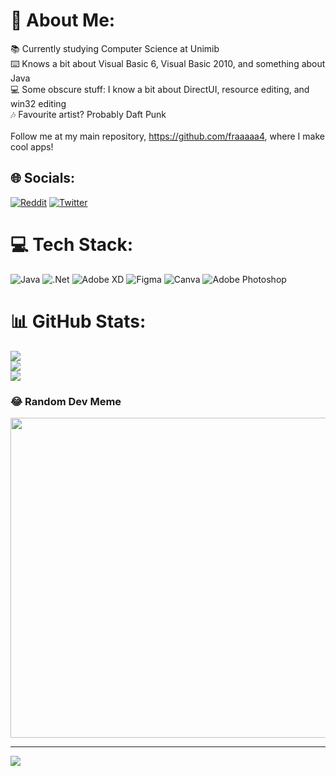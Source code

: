 # 💫 About Me:
📚 Currently studying Computer Science at Unimib <br>⌨️ Knows a bit about Visual Basic 6, Visual Basic 2010, and something about Java <br>💻 Some obscure stuff: I know a bit about DirectUI, resource editing, and win32 editing <br>🎶 Favourite artist? Probably Daft Punk<br><br>Follow me at my main repository, https://github.com/fraaaaa4, where I make cool apps!


## 🌐 Socials:
[![Reddit](https://img.shields.io/badge/Reddit-%23FF4500.svg?logo=Reddit&logoColor=white)](https://reddit.com/user/fraaaaa4) [![Twitter](https://img.shields.io/badge/Twitter-%231DA1F2.svg?logo=Twitter&logoColor=white)](https://twitter.com/@Fraaaaaaaaa03) 

# 💻 Tech Stack:
![Java](https://img.shields.io/badge/java-%23ED8B00.svg?style=for-the-badge&logo=java&logoColor=white) ![.Net](https://img.shields.io/badge/.NET-5C2D91?style=for-the-badge&logo=.net&logoColor=white) ![Adobe XD](https://img.shields.io/badge/Adobe%20XD-470137?style=for-the-badge&logo=Adobe%20XD&logoColor=#FF61F6) 	![Figma](https://img.shields.io/badge/figma-%23F24E1E.svg?style=for-the-badge&logo=figma&logoColor=white) ![Canva](https://img.shields.io/badge/Canva-%2300C4CC.svg?style=for-the-badge&logo=Canva&logoColor=white) ![Adobe Photoshop](https://img.shields.io/badge/adobephotoshop-%2331A8FF.svg?style=for-the-badge&logo=adobephotoshop&logoColor=white)
# 📊 GitHub Stats:
![](https://github-readme-stats.vercel.app/api?username=fraaaaaunimib&theme=dark&hide_border=true&include_all_commits=false&count_private=false)<br/>
![](https://github-readme-streak-stats.herokuapp.com/?user=fraaaaaunimib&theme=dark&hide_border=true)<br/>
![](https://github-readme-stats.vercel.app/api/top-langs/?username=fraaaaaunimib&theme=dark&hide_border=true&include_all_commits=false&count_private=false&layout=compact)

### 😂 Random Dev Meme
<img src="https://random-memer.herokuapp.com/" width="512px"/>

---
[![](https://visitcount.itsvg.in/api?id=fraaaaaunimib&icon=1&color=2)](https://visitcount.itsvg.in)

<!-- Proudly created with GPRM ( https://gprm.itsvg.in ) -->
